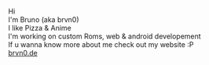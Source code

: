Hi
<br/>I'm Bruno (aka brvn0)
<br/>I like Pizza & Anime
<br/>I'm working on custom Roms, web & android developement
<br/>If u wanna know more about me check out my website :P
<br/>[brvn0.de](https://brvn0.de)
